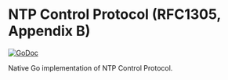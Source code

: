 # NTP Control Protocol (RFC1305, Appendix B)

[![GoDoc](https://godoc.org/github.com/facebook/time/ntp/protocol/control?status.svg)](https://godoc.org/github.com/facebook/time/ntp/protocol/control)

Native Go implementation of NTP Control Protocol.
